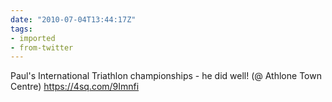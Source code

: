 ```yaml
---
date: "2010-07-04T13:44:17Z"
tags:
- imported
- from-twitter
---
```

Paul's International Triathlon championships - he did well! \(@ Athlone Town Centre) https://4sq.com/9Imnfi
